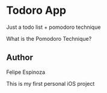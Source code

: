 #  Todoro App

Just a todo list + pomodoro technique

What is the Pomodoro Technique?

## Author

Felipe Espinoza

This is my first personal iOS project
